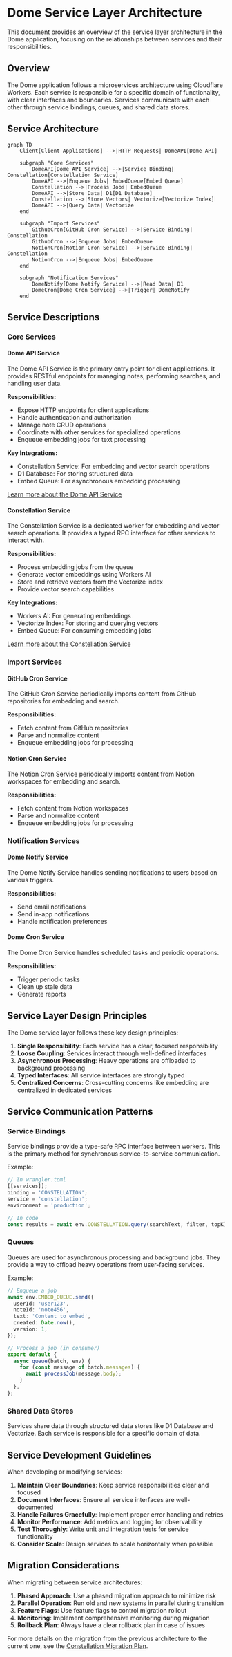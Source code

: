 # Dome Service Layer Architecture

This document provides an overview of the service layer architecture in the Dome application, focusing on the relationships between services and their responsibilities.

## Overview

The Dome application follows a microservices architecture using Cloudflare Workers. Each service is responsible for a specific domain of functionality, with clear interfaces and boundaries. Services communicate with each other through service bindings, queues, and shared data stores.

## Service Architecture

```mermaid
graph TD
    Client[Client Applications] -->|HTTP Requests| DomeAPI[Dome API]

    subgraph "Core Services"
        DomeAPI[Dome API Service] -->|Service Binding| Constellation[Constellation Service]
        DomeAPI -->|Enqueue Jobs| EmbedQueue[Embed Queue]
        Constellation -->|Process Jobs| EmbedQueue
        DomeAPI -->|Store Data| D1[D1 Database]
        Constellation -->|Store Vectors| Vectorize[Vectorize Index]
        DomeAPI -->|Query Data| Vectorize
    end

    subgraph "Import Services"
        GithubCron[GitHub Cron Service] -->|Service Binding| Constellation
        GithubCron -->|Enqueue Jobs| EmbedQueue
        NotionCron[Notion Cron Service] -->|Service Binding| Constellation
        NotionCron -->|Enqueue Jobs| EmbedQueue
    end

    subgraph "Notification Services"
        DomeNotify[Dome Notify Service] -->|Read Data| D1
        DomeCron[Dome Cron Service] -->|Trigger| DomeNotify
    end
```

## Service Descriptions

### Core Services

#### Dome API Service

The Dome API Service is the primary entry point for client applications. It provides RESTful endpoints for managing notes, performing searches, and handling user data.

**Responsibilities:**

- Expose HTTP endpoints for client applications
- Handle authentication and authorization
- Manage note CRUD operations
- Coordinate with other services for specialized operations
- Enqueue embedding jobs for text processing

**Key Integrations:**

- Constellation Service: For embedding and vector search operations
- D1 Database: For storing structured data
- Embed Queue: For asynchronous embedding processing

[Learn more about the Dome API Service](./dome-api/README.md)

#### Constellation Service

The Constellation Service is a dedicated worker for embedding and vector search operations. It provides a typed RPC interface for other services to interact with.

**Responsibilities:**

- Process embedding jobs from the queue
- Generate vector embeddings using Workers AI
- Store and retrieve vectors from the Vectorize index
- Provide vector search capabilities

**Key Integrations:**

- Workers AI: For generating embeddings
- Vectorize Index: For storing and querying vectors
- Embed Queue: For consuming embedding jobs

[Learn more about the Constellation Service](./constellation/README.md)

### Import Services

#### GitHub Cron Service

The GitHub Cron Service periodically imports content from GitHub repositories for embedding and search.

**Responsibilities:**

- Fetch content from GitHub repositories
- Parse and normalize content
- Enqueue embedding jobs for processing

#### Notion Cron Service

The Notion Cron Service periodically imports content from Notion workspaces for embedding and search.

**Responsibilities:**

- Fetch content from Notion workspaces
- Parse and normalize content
- Enqueue embedding jobs for processing

### Notification Services

#### Dome Notify Service

The Dome Notify Service handles sending notifications to users based on various triggers.

**Responsibilities:**

- Send email notifications
- Send in-app notifications
- Handle notification preferences

#### Dome Cron Service

The Dome Cron Service handles scheduled tasks and periodic operations.

**Responsibilities:**

- Trigger periodic tasks
- Clean up stale data
- Generate reports

## Service Layer Design Principles

The Dome service layer follows these key design principles:

1. **Single Responsibility**: Each service has a clear, focused responsibility
2. **Loose Coupling**: Services interact through well-defined interfaces
3. **Asynchronous Processing**: Heavy operations are offloaded to background processing
4. **Typed Interfaces**: All service interfaces are strongly typed
5. **Centralized Concerns**: Cross-cutting concerns like embedding are centralized in dedicated services

## Service Communication Patterns

### Service Bindings

Service bindings provide a type-safe RPC interface between workers. This is the primary method for synchronous service-to-service communication.

Example:

```typescript
// In wrangler.toml
[[services]];
binding = 'CONSTELLATION';
service = 'constellation';
environment = 'production';

// In code
const results = await env.CONSTELLATION.query(searchText, filter, topK);
```

### Queues

Queues are used for asynchronous processing and background jobs. They provide a way to offload heavy operations from user-facing services.

Example:

```typescript
// Enqueue a job
await env.EMBED_QUEUE.send({
  userId: 'user123',
  noteId: 'note456',
  text: 'Content to embed',
  created: Date.now(),
  version: 1,
});

// Process a job (in consumer)
export default {
  async queue(batch, env) {
    for (const message of batch.messages) {
      await processJob(message.body);
    }
  },
};
```

### Shared Data Stores

Services share data through structured data stores like D1 Database and Vectorize. Each service is responsible for a specific domain of data.

## Service Development Guidelines

When developing or modifying services:

1. **Maintain Clear Boundaries**: Keep service responsibilities clear and focused
2. **Document Interfaces**: Ensure all service interfaces are well-documented
3. **Handle Failures Gracefully**: Implement proper error handling and retries
4. **Monitor Performance**: Add metrics and logging for observability
5. **Test Thoroughly**: Write unit and integration tests for service functionality
6. **Consider Scale**: Design services to scale horizontally when possible

## Migration Considerations

When migrating between service architectures:

1. **Phased Approach**: Use a phased migration approach to minimize risk
2. **Parallel Operation**: Run old and new systems in parallel during transition
3. **Feature Flags**: Use feature flags to control migration rollout
4. **Monitoring**: Implement comprehensive monitoring during migration
5. **Rollback Plan**: Always have a clear rollback plan in case of issues

For more details on the migration from the previous architecture to the current one, see the [Constellation Migration Plan](./constellation/MIGRATION.md).
